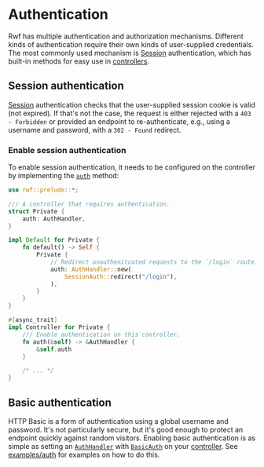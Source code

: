 # Authentication

Rwf has multiple authentication and authorization mechanisms. Different kinds of authentication require their own kinds of user-supplied credentials. The most commonly used mechanism is [Session](../sessions) authentication, which has built-in methods for easy use in [controllers](../).

## Session authentication

[Session](../sessions) authentication checks that the user-supplied session cookie is valid (not expired). If that's not the case, the request is either rejected with a `403 - Forbidden` or provided an endpoint to re-authenticate, e.g., using a username and password, with a `302 - Found` redirect.

### Enable session authentication

To enable session authentication, it needs to be configured on the controller by implementing the [`auth`](https://docs.rs/rwf/latest/rwf/controller/trait.Controller.html#method.auth) method:

```rust
use rwf::prelude::*;

/// A controller that requires authentication.
struct Private {
    auth: AuthHandler,
}

impl Default for Private {
    fn default() -> Self {
        Private {
            // Redirect unauthenitcated requests to the `/login` route.
            auth: AuthHandler::new(
                SessionAuth::redirect("/login"),
            ),
        }
    }
}

#[async_trait]
impl Controller for Private {
    /// Enable authentication on this controller.
    fn auth(&self) -> &AuthHandler {
        &self.auth
    }

    /* ... */
}
```

## Basic authentication

HTTP Basic is a form of authentication using a global username and password. It's not particularly secure, but it's good enough to protect an endpoint quickly against random visitors. Enabling basic authentication is as simple
as setting an [`AuthHandler`](https://docs.rs/rwf/latest/rwf/controller/auth/struct.AuthHandler.html) with [`BasicAuth`](https://docs.rs/rwf/latest/rwf/controller/auth/struct.BasicAuth.html) on your [controller](../). See [examples/auth](https://github.com/levkk/rwf/tree/main/examples/auth) for examples on how to do this.
